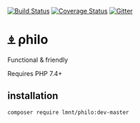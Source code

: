 [![Build Status](https://travis-ci.org/lmnt-dev/philo.svg?branch=master)](https://travis-ci.org/lmnt-dev/philo)
[![Coverage Status](https://coveralls.io/repos/github/lmnt-dev/philo/badge.svg)](https://coveralls.io/github/lmnt-dev/philo)
[![Gitter](https://badges.gitter.im/lmnt-philo/community.svg)](https://gitter.im/lmnt-philo/community?utm_source=badge&utm_medium=badge&utm_campaign=pr-badge)

# ⍎ ρhilo

Functional & friendly

Requires PHP 7.4+

## installation

```
composer require lmnt/philo:dev-master
```
